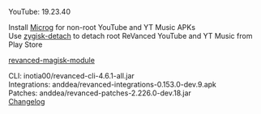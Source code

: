 YouTube: 19.23.40  

Install [Microg](https://github.com/ReVanced/GmsCore/releases) for non-root YouTube and YT Music APKs  
Use [zygisk-detach](https://github.com/j-hc/zygisk-detach) to detach root ReVanced YouTube and YT Music from Play Store  

[revanced-magisk-module](https://github.com/j-hc/revanced-magisk-module)
  
CLI: inotia00/revanced-cli-4.6.1-all.jar  
Integrations: anddea/revanced-integrations-0.153.0-dev.9.apk  
Patches: anddea/revanced-patches-2.226.0-dev.18.jar  
[Changelog](https://github.com/anddea/revanced-patches/releases/tag/v2.226.0-dev.18)  
